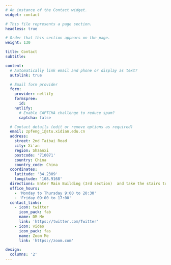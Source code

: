 ```yaml
---
# An instance of the Contact widget.
widget: contact

# This file represents a page section.
headless: true

# Order that this section appears on the page.
weight: 130

title: Contact
subtitle:

content:
  # Automatically link email and phone or display as text?
  autolink: true

  # Email form provider
  form:
    provider: netlify
    formspree:
      id:
    netlify:
      # Enable CAPTCHA challenge to reduce spam?
      captcha: false

  # Contact details (edit or remove options as required)
  email: zpfeng_1@stu.xidian.edu.cn
  address:
    street: 2nd Taibai Road
    city: Xi'an
    region: Shaanxi
    postcode: '710071'
    country: China
    country_code: China
  coordinates:
    latitude: '34.2309'
    longitude: '108.9168'
  directions: Enter Main Building (3rd section)  and take the stairs to Office 215 (South) on Floor 2
  office_hours:
    - 'Monday to Thursday 9:00 to 20:30'
    - 'Friday 09:00 to 17:00'
  contact_links:
    - icon: twitter
      icon_pack: fab
      name: DM Me
      link: 'https://twitter.com/Twitter'
    - icon: video
      icon_pack: fas
      name: Zoom Me
      link: 'https://zoom.com'

design:
  columns: '2'
---
```

